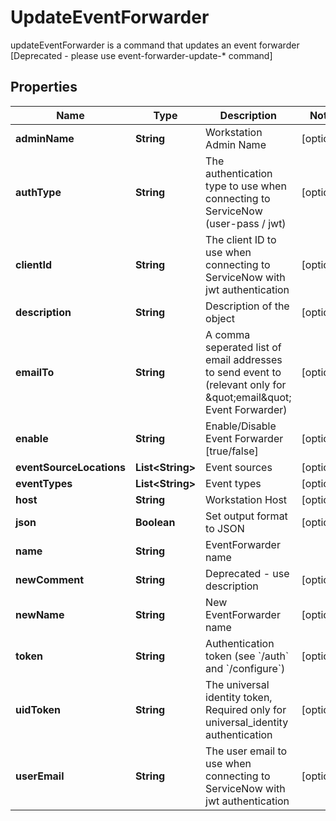 

# UpdateEventForwarder

updateEventForwarder is a command that updates an event forwarder [Deprecated - please use event-forwarder-update-* command]

## Properties

Name | Type | Description | Notes
------------ | ------------- | ------------- | -------------
**adminName** | **String** | Workstation Admin Name |  [optional]
**authType** | **String** | The authentication type to use when connecting to ServiceNow (user-pass / jwt) |  [optional]
**clientId** | **String** | The client ID to use when connecting to ServiceNow with jwt authentication |  [optional]
**description** | **String** | Description of the object |  [optional]
**emailTo** | **String** | A comma seperated list of email addresses to send event to (relevant only for \&quot;email\&quot; Event Forwarder) |  [optional]
**enable** | **String** | Enable/Disable Event Forwarder [true/false] |  [optional]
**eventSourceLocations** | **List&lt;String&gt;** | Event sources |  [optional]
**eventTypes** | **List&lt;String&gt;** | Event types |  [optional]
**host** | **String** | Workstation Host |  [optional]
**json** | **Boolean** | Set output format to JSON |  [optional]
**name** | **String** | EventForwarder name | 
**newComment** | **String** | Deprecated - use description |  [optional]
**newName** | **String** | New EventForwarder name |  [optional]
**token** | **String** | Authentication token (see &#x60;/auth&#x60; and &#x60;/configure&#x60;) |  [optional]
**uidToken** | **String** | The universal identity token, Required only for universal_identity authentication |  [optional]
**userEmail** | **String** | The user email to use when connecting to ServiceNow with jwt authentication |  [optional]



